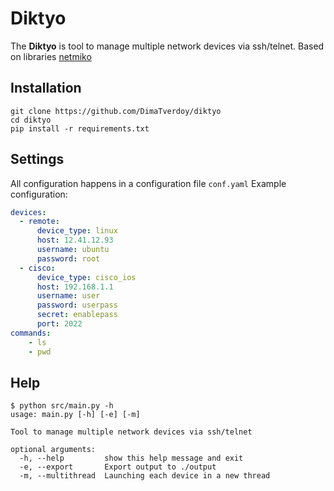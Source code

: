 __Diktyo__
==

The __Diktyo__ is tool to manage multiple network devices 
via ssh/telnet. Based on libraries [netmiko](https://github.com/ktbyers/netmiko)

Installation
----
```
git clone https://github.com/DimaTverdoy/diktyo
cd diktyo
pip install -r requirements.txt
```

Settings
----
All configuration happens in a configuration file `conf.yaml`
Example configuration:
```yaml
devices:
  - remote:
      device_type: linux
      host: 12.41.12.93
      username: ubuntu
      password: root
  - cisco:
      device_type: cisco_ios
      host: 192.168.1.1
      username: user
      password: userpass
      secret: enablepass
      port: 2022
commands:
    - ls
    - pwd
```

Help
----
```
$ python src/main.py -h
usage: main.py [-h] [-e] [-m]

Tool to manage multiple network devices via ssh/telnet

optional arguments:
  -h, --help         show this help message and exit
  -e, --export       Export output to ./output
  -m, --multithread  Launching each device in a new thread

```
